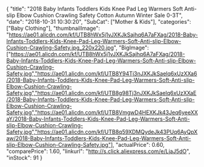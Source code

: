 {
	"title": "2018 Baby Infants Toddlers Kids Knee Pad Leg Warmers Soft Anti-slip Elbow Cushion Crawling Safety Cotton Autumn Winter Sale 0-3T",
	"date": "2018-10-31 10:30:20",
	"SubCat": ["Mother & Kids"],
	"categories": ["Baby Clothing"],
	"thumbnailImage": "https://ae01.alicdn.com/kf/UTB8hWx5j1vJXKJkSajhq6A7aFXag/2018-Baby-Infants-Toddlers-Kids-Knee-Pad-Leg-Warmers-Soft-Anti-slip-Elbow-Cushion-Crawling-Safety.jpg_220x220.jpg",
	"BigImage": ["https://ae01.alicdn.com/kf/UTB8hWx5j1vJXKJkSajhq6A7aFXag/2018-Baby-Infants-Toddlers-Kids-Knee-Pad-Leg-Warmers-Soft-Anti-slip-Elbow-Cushion-Crawling-Safety.jpg","https://ae01.alicdn.com/kf/UTB8Y94Tj3nJXKJkSaelq6xUzXXa6/2018-Baby-Infants-Toddlers-Kids-Knee-Pad-Leg-Warmers-Soft-Anti-slip-Elbow-Cushion-Crawling-Safety.jpg","https://ae01.alicdn.com/kf/UTB8g98Tj3nJXKJkSaelq6xUzXXaE/2018-Baby-Infants-Toddlers-Kids-Knee-Pad-Leg-Warmers-Soft-Anti-slip-Elbow-Cushion-Crawling-Safety.jpg","https://ae01.alicdn.com/kf/UTB8VmgwD4HEXKJk43Jeq6yeeXXaY/2018-Baby-Infants-Toddlers-Kids-Knee-Pad-Leg-Warmers-Soft-Anti-slip-Elbow-Cushion-Crawling-Safety.jpg","https://ae01.alicdn.com/kf/UTB8q59XDMQydeJk43PUq6AyQpXaw/2018-Baby-Infants-Toddlers-Kids-Knee-Pad-Leg-Warmers-Soft-Anti-slip-Elbow-Cushion-Crawling-Safety.jpg"],
	"actualPrice": 0.60,
	"comparePrice": 1.60,
	"linkurl": "http://s.click.aliexpress.com/e/LjaJ5dO",
	"inStock": 91
}
